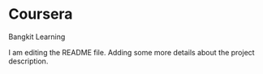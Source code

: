# Coursera
Bangkit Learning

I am editing the README file. Adding some more details about the project description.
